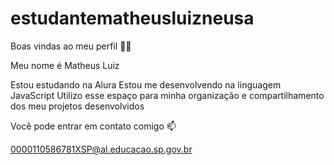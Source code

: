 # estudantematheusluizneusa

Boas vindas ao meu perfil 💙💙

Meu nome é Matheus Luiz

Estou estudando na Alura
Estou me desenvolvendo na linguagem JavaScript
Utilizo esse espaço para minha organização e compartilhamento dos meu projetos desenvolvidos

Você pode entrar em contato comigo 📫

0000110586781XSP@al.educacao.sp.gov.br
